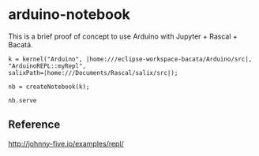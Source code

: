 # arduino-notebook
This is a brief proof of concept to use Arduino with Jupyter + Rascal + Bacatá.

`k = kernel("Arduino", |home:///eclipse-workspace-bacata/Arduino/src|, "ArduinoREPL::myRepl", salixPath=|home:///Documents/Rascal/salix/src|);`


`nb = createNotebook(k);`


`nb.serve`

## Reference
http://johnny-five.io/examples/repl/
